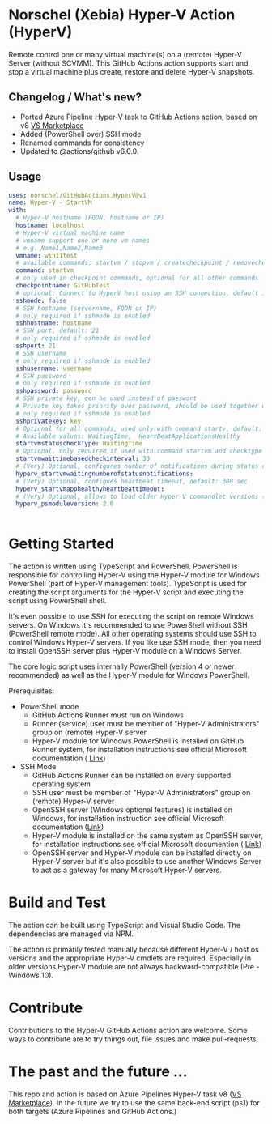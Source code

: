 # Norschel (Xebia) Hyper-V Action (HyperV)
Remote control one or many virtual machine(s) on a (remote) Hyper-V Server (without SCVMM). 
This GitHub Actions action supports start and stop a virtual machine plus create, restore and delete Hyper-V snapshots.

## Changelog / What's new?
- Ported Azure Pipeline Hyper-V task to GitHub Actions action, based on v8 [VS Marketplace](https://marketplace.visualstudio.com/items?itemName=Orschel.HyperV)
- Added (PowerShell over) SSH mode
- Renamed commands for consistency
- Updated to  @actions/github v6.0.0.

## Usage

<!-- start usage -->
```yaml
uses: norschel/GitHubActions.HyperV@v1
name: Hyper-V - StartVM
with:
  # Hyper-V hostname (FQDN, hostname or IP)
  hostname: localhost
  # Hyper-V virtual machine name
  # vmname support one or more vm names
  # e.g. Name1,Name2,Name3
  vmname: win11test
  # available commands: startvm / stopvm / createcheckpoint / removecheckpoint
  command: startvm
  # only used in checkpoint commands, optional for all other commands
  checkpointname: GitHubTest
  # optional: Connect to HyperV host using an SSH connection, default is false
  sshmode: false
  # SSH hostname (servername, FQDN or IP)
  # only required if sshmode is enabled
  sshhostname: hostname
  # SSH port, default: 21
  # only required if sshmode is enabled
  sshport: 21
  # SSH username
  # only required if sshmode is enabled
  sshusername: username
  # SSH password
  # only required if sshmode is enabled
  sshpassword: password
  # SSH private key, can be used instead of passwort
  # Private key takes priority over password, should be used together with secrets
  # only required if sshmode is enabled
  sshprivatekey: key
  # Optional for all commands, used only with command startv, default: HeartBeatApplicationsHealthy
  # Available values: WaitingTime,  HeartBeatApplicationsHealthy
  startvmstatuscheckType: WaitingTime
  # Optional, only required if used with command startvm and checktype WaitingTime
  startvmwaittimebasedcheckinterval: 30
  # (Very) Optional, configures number of notifications during status checks, default: 20
  hyperv_startvmwaitingnumberofstatusnotifications:
  # (Very) Optional, configues heartbeat timeout, default: 300 sec
  hyperv_startvmapphealthyheartbeattimeout:
  # (Very) Optional, allows to load older Hyper-V commandlet versions (e.g. Win 2012 support)
  hyperv_psmoduleversion: 2.0
  
```
<!-- end usage -->  

# Getting Started

The action is written using TypeScript and PowerShell. PowerShell is responsible for controlling Hyper-V using the Hyper-V module for Windows PowerShell (part of Hyper-V management tools). TypeScript is used for creating the script arguments for the Hyper-V script and executing the script using PowerShell shell.

It's even possible to use SSH for executing the script on remote Windows servers. On Windows it's recommended to use PowerShell without SSH (PowerShell remote mode). All other operating systems should use SSH to control Windows Hyper-V servers. If you like use SSH mode, then you need to install OpenSSH server plus Hyper-V module on a Windows Server.

The core logic script uses internally PowerShell (version 4 or newer recommended) as well as the Hyper-V module for Windows PowerShell.

Prerequisites:
- PowerShell mode
    - GitHub Actions Runner must run on Windows
    - Runner (service) user must be member of "Hyper-V Administrators" group on (remote) Hyper-V server
    - Hyper-V module for Windows PowerShell is installed on GitHub Runner system, for installation instructions see official Microsoft documentation ( [Link](https://learn.microsoft.com/en-us/previous-versions/windows/it-pro/windows-server-2012-R2-and-2012/dn632582(v=ws.11)?redirectedfrom=MSDN#installing-the-hyper-v-management-tools))
- SSH Mode
    - GitHub Actions Runner can be installed on every supported operating system
    - SSH user must be member of "Hyper-V Administrators" group on (remote) Hyper-V server
    - OpenSSH server (Windows optional features) is installed on Windows, for installation instruction see official Microsoft documentation ([Link](https://learn.microsoft.com/en-us/windows-server/administration/openssh/openssh_install_firstuse?tabs=gui#install-openssh-for-windows))
    - Hyper-V module is installed on the same system as OpenSSH server, for installation instructions see official Microsoft documention ( [Link](https://learn.microsoft.com/en-us/previous-versions/windows/it-pro/windows-server-2012-R2-and-2012/dn632582(v=ws.11)?redirectedfrom=MSDN#installing-the-hyper-v-management-tools))
    - OpenSSH server and Hyper-V module can be installed directly on Hyper-V server but it's also possible to use another Windows Server to act as a gateway for many Microsoft Hyper-V servers.

# Build and Test

The action can be built using TypeScript and Visual Studio Code. 
The dependencies are managed via NPM.

The action is primarily tested manually because different Hyper-V / host os versions and the appropriate Hyper-V cmdlets are required. Especially in older versions Hyper-V module are not always backward-compatible (Pre - Windows 10).

# Contribute
Contributions to the Hyper-V GitHub Actions action are welcome. Some ways to contribute are to try things out, file issues and make pull-requests.

# The past and the future ...
This repo and action is based on Azure Pipelines Hyper-V task v8 ([VS Marketplace](https://marketplace.visualstudio.com/items?itemName=Orschel.HyperV)).
In the future we try to use the same back-end script (ps1) for both targets (Azure Pipelines and GitHub Actions.)
